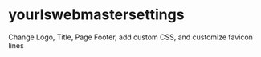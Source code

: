 # yourlswebmastersettings
Change Logo, Title, Page Footer, add custom CSS, and customize favicon lines
